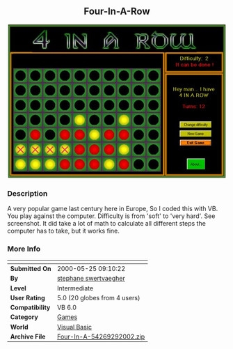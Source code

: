 ﻿<div align="center">

## Four\-In\-A\-Row

<img src="PIC2002292011529956.jpg">
</div>

### Description

A very popular game last century here in Europe, So I coded this with VB. You play against the computer. Difficulty is from 'soft' to 'very hard'. See screenshot. It did take a lot of math to calculate all different steps the computer has to take, but it works fine.
 
### More Info
 


<span>             |<span>
---                |---
**Submitted On**   |2000-05-25 09:10:22
**By**             |[stephane swertvaegher](https://github.com/Planet-Source-Code/PSCIndex/blob/master/ByAuthor/stephane-swertvaegher.md)
**Level**          |Intermediate
**User Rating**    |5.0 (20 globes from 4 users)
**Compatibility**  |VB 6\.0
**Category**       |[Games](https://github.com/Planet-Source-Code/PSCIndex/blob/master/ByCategory/games__1-38.md)
**World**          |[Visual Basic](https://github.com/Planet-Source-Code/PSCIndex/blob/master/ByWorld/visual-basic.md)
**Archive File**   |[Four\-In\-A\-54269292002\.zip](https://github.com/Planet-Source-Code/stephane-swertvaegher-four-in-a-row__1-31647/archive/master.zip)








